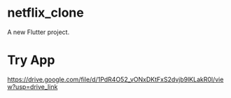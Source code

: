 # netflix_clone

A new Flutter project.


# Try App 
https://drive.google.com/file/d/1PdR4O52_vONxDKtFxS2dvjb9lKLakR0l/view?usp=drive_link

